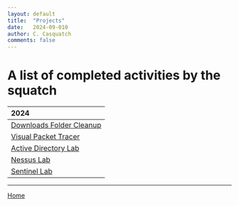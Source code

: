 ```yaml
---
layout: default
title:  "Projects"
date:   2024-09-010
author: C. Casquatch
comments: false
---
```


# A list of completed activities by the squatch

| 2024              |
|:------------------|
| [Downloads Folder Cleanup](_posts/Projects/Python/Download-file-cleanup.md) |
| [Visual Packet Tracer](_posts/Projects/Python/Visual-Packet-Tracer.md) |
| [Active Directory Lab](_posts/Projects/ActiveDirectoryLab.md) |
| [Nessus Lab](_posts/Projects/Python/NessusLab.md) |
| [Sentinel Lab](_posts/Projects/Python/SentinelSIEMLab.md) |

* * *
[Home](./index.md)
